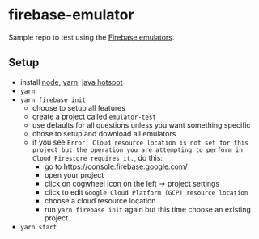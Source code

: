 # firebase-emulator

Sample repo to test using the [Firebase emulators](https://github.com/firebase/firebase-tools#deployment-and-local-emulation).

## Setup

- install [node](https://nodejs.org/en/), [yarn](https://yarnpkg.com/lang/en/docs/install/), [java hotspot](https://adoptopenjdk.net/)
- `yarn`
- `yarn firebase init`
  - choose to setup all features
  - create a project called `emulator-test`
  - use defaults for all questions unless you want something specific
  - chose to setup and download all emulators
  - if you see `Error: Cloud resource location is not set for this project but the operation you are attempting to perform in Cloud Firestore requires it.`, do this:
    - go to https://console.firebase.google.com/
    - open your project
    - click on cogwheel icon on the left -> project settings
    - click to edit `Google Cloud Platform (GCP) resource location`
    - choose a cloud resource location
    - run `yarn firebase init` again but this time choose an existing project
- `yarn start`